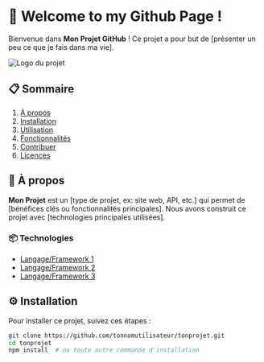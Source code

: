 # 🚀 Welcome to my Github Page !

Bienvenue dans **Mon Projet GitHub** ! Ce projet a pour but de [présenter un peu ce que je fais dans ma vie].

![Logo du projet](https://via.placeholder.com/600x200.png?text=Mon+Projet) <!-- Remplace par ton propre lien d'image -->

## 📋 Sommaire
1. [À propos](#à-propos)
2. [Installation](#installation)
3. [Utilisation](#utilisation)
4. [Fonctionnalités](#fonctionnalités)
5. [Contribuer](#contribuer)
6. [Licences](#licences)

## 🧐 À propos <a name="à-propos"></a>

**Mon Projet** est un [type de projet, ex: site web, API, etc.] qui permet de [bénéfices clés ou fonctionnalités principales]. Nous avons construit ce projet avec [technologies principales utilisées].

### 📦 Technologies
- [Langage/Framework 1](https://example.com)
- [Langage/Framework 2](https://example.com)
- [Langage/Framework 3](https://example.com)

## ⚙️ Installation <a name="installation"></a>

Pour installer ce projet, suivez ces étapes :

```bash
git clone https://github.com/tonnomutilisateur/tonprojet.git
cd tonprojet
npm install  # ou toute autre commande d'installation

